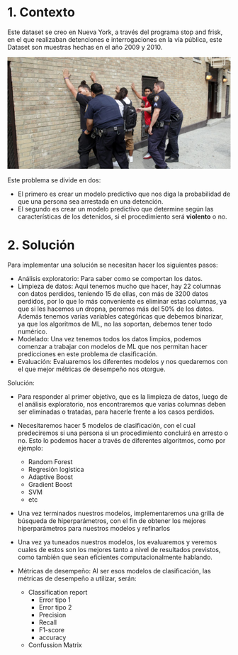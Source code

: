 # 1. Contexto
<!--
Para ingresar una imagen
![arresto por ciudad](imagenes/Arresto_por_ciudad.jpg "Arresto según controles por ciudad")
-->

Este dataset se creo en Nueva York, a través del programa stop and frisk, en el que realizaban detenciones e interrogaciones en la vía pública, este Dataset son muestras hechas en el año 2009 y 2010.

![Stop and Frisk](imagenes/stop_and_frisk.jpg 'Stop and Frisk')

Este problema se divide en dos:
* El primero es crear un modelo predictivo que nos diga la probabilidad de que una persona sea arrestada en una detención.
* El segundo es crear un modelo predictivo que determine según las características de los detenidos, si el procedimiento será **violento** o no.

# 2. Solución

Para implementar una solución se necesitan hacer los siguientes pasos:
* Análisis exploratorio: Para saber como se comportan los datos.
* Limpieza de datos: Aqui tenemos mucho que hacer, hay 22 columnas con datos perdidos, teniendo 15 de ellas, con más de 3200 datos perdidos, por lo que lo más conveniente es eliminar estas columnas, ya que si les hacemos un dropna, peremos más del 50% de los datos.
Además tenemos varias variables categóricas que debemos binarizar, ya que los algoritmos de ML, no las soportan, debemos tener todo numérico.
* Modelado: Una vez tenemos todos los datos limpios, podemos comenzar a trabajar con modelos de ML que nos permitan hacer predicciones en este problema de clasificación.
* Evaluación: Evaluaremos los diferentes modelos y nos quedaremos con el que mejor métricas de desempeño nos otorgue.

Solución:
* Para responder al primer objetivo, que es la limpieza de datos, luego de el análisis exploratorio, nos encontraremos que varias columnas deben ser eliminadas o tratadas, para hacerle frente a los casos perdidos.
* Necesitaremos hacer 5 modelos de clasificación, con el cual predeciremos si una persona si un procedimiento concluirá en arresto o no. Esto lo podemos hacer a través de diferentes algoritmos, como por ejemplo:
  * Random Forest
  * Regresión logística
  * Adaptive Boost
  * Gradient Boost
  * SVM
  * etc
* Una vez terminados nuestros modelos, implementaremos una grilla de búsqueda de hiperparámetros, con el fin de obtener los mejores hiperparámetros para nuestros modelos y refinarlos
* Una vez ya tuneados nuestros modelos, los evaluaremos y veremos cuales de estos son los mejores tanto a nivel de resultados previstos, como también que sean eficientes computacionalmente hablando.

* Métricas de desempeño: Al ser esos modelos de clasificación, las métricas de desempeño a utilizar, serán:
  * Classification report
      * Error tipo 1
      * Error tipo 2
      * Precision
      * Recall
      * F1-score
      * accuracy
  * Confussion Matrix

